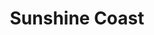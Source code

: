 ---
layout: area
in-progress: true
title: Sunshine Coast
state: Queensland
country: Australia
contributers: danny
local-groups: [test1, greens-hornsby]
key-issues: [issue1, issue2, issue3]
politics: 10
---